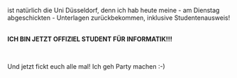<html><body><p>ist natürlich die Uni Düsseldorf, denn ich hab heute meine - am Dienstag abgeschickten - Unterlagen zurückbekommen, inklusive Studentenausweis!<br>

<br>

<strong>ICH BIN JETZT OFFIZIEL STUDENT FÜR INFORMATIK!!!</strong><br>

<br>

Und jetzt fickt euch alle mal! Ich geh Party machen :-)</p></body></html>